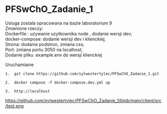 # PFSwChO_Zadanie_1
Usluga zostala opracowana na bazie laboratorium 9 \
      Zmienione rzeczy:\
      Dockerfile : uzywanie uzytkownika node , dodanie wersji dev;\
      docker-compose: dodanie wersji dev i klienckiej;\
      Strona: dodanie podstron, zmiana css;\
      Port: zmiana portu 3050 na localhost;\
      Dodanie pliku .example.env do wersji klienckiej
      
      
Uruchamianie
```
1.  git clone https://github.com/sylwestertylec/PFSwChO_Zadanie_1.git 
```

```
2.  docker compose -f docker-compose.dev.yml up 
```

```
3.  http://localhost
```
https://github.com/sylwestertylec/PFSwChO_Zadanie_1/blob/main/client/src/test.png

